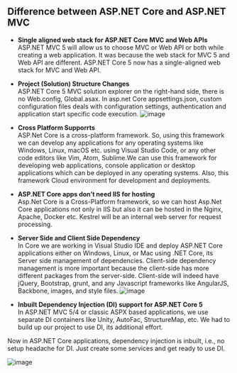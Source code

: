 ## Difference between ASP.NET Core and ASP.NET MVC 

* __Single aligned web stack for ASP.NET Core MVC and Web APIs__<br/>
ASP.NET MVC 5 will allow us to choose MVC or Web API or both while creating a web application. It was because the web stack for MVC 5 and Web API are different. ASP.NET Core 5 now has a single-aligned web stack for MVC and Web API.

*  __Project (Solution) Structure Changes__<br/>
  ASP.NET Core 5 MVC solution explorer on the right-hand side, there is no Web.config, Global.asax. In asp.net Core appsettings.json, custom configuration files  deals with configuration settings, authentication and application start specific code execution.
  ![image](https://user-images.githubusercontent.com/86051093/134131281-5dacc473-0c49-4e48-80ac-be9731852c8d.png)

* __Cross Platform Supporrts__<br/>
 ASP.Net Core is a cross-platform framework. So, using this framework we can develop any applications for any operating systems like Windows, Linux, macOS etc. using Visual Studio Code, or any other code editors like Vim, Atom, Sublime.We can use this framework for developing web applications, console application or desktop applications which can be deployed in any operating systems. Also, this framework Cloud environment for development and deployments.
 
 * __ASP.NET Core apps don’t need IIS for hosting__<br/>
  Asp.Net Core is a Cross-Platform framework, so we can host Asp.Net Core applications not only in IIS but also it can be hosted in the Nginx, Apache, Docker etc. Kestrel will be an internal web server for request processing.

* __Server Side and Client Side Dependency__<br/>
 In Core we are  working in Visual Studio IDE and deploy ASP.NET Core applications either on Windows, Linux, or Mac using .NET Core, its Server side management of dependencies.
 Client-side dependency management is more important because the client-side has more different packages from the server-side. Client-side will indeed have jQuery, Bootstrap, grunt, and any Javascript frameworks like AngularJS, Backbone, images, and style files.
 ![image](https://user-images.githubusercontent.com/86051093/134135348-c121c016-a665-4d6c-9a7d-f18b76986889.png)
 
 * __Inbuilt Dependency Injection (DI) support for ASP.NET Core 5__<br/>
  In ASP.NET MVC 5/4 or classic ASPX based applications, we use separate DI containers like Unity, AutoFac, StructureMap, etc. We had to build up our project to use DI, its additional effort.

Now in ASP.NET Core applications, dependency injection is inbuilt, i.e., no setup headache for DI. Just create some services and get ready to use DI.

![image](https://user-images.githubusercontent.com/86051093/134136107-2e2c6b0a-e6aa-47b9-b1c2-3627923f9777.png)
